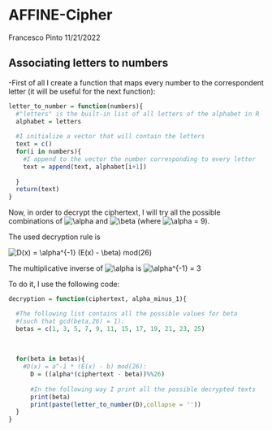 AFFINE-Cipher
================
Francesco Pinto
11/21/2022

## Associating letters to numbers

-First of all I create a function that maps every number to the
correspondent letter (it will be useful for the next function):

``` r
letter_to_number = function(numbers){
  #"letters" is the built-in list of all letters of the alphabet in R
  alphabet = letters 
  
  #I initialize a vector that will contain the letters
  text = c() 
  for(i in numbers){
    #I append to the vector the number corresponding to every letter
    text = append(text, alphabet[i+1]) 
    
  }
  return(text)
}
```

Now, in order to decrypt the ciphertext, I will try all the possible
combinations of
![\\alpha](https://latex.codecogs.com/png.image?%5Cdpi%7B110%7D&space;%5Cbg_white&space;%5Calpha "\alpha")
and
![\\beta](https://latex.codecogs.com/png.image?%5Cdpi%7B110%7D&space;%5Cbg_white&space;%5Cbeta "\beta")
(where
![\\alpha = 9](https://latex.codecogs.com/png.image?%5Cdpi%7B110%7D&space;%5Cbg_white&space;%5Calpha%20%3D%209 "\alpha = 9")).

The used decryption rule is

![D(x) = \\alpha^{-1} (E(x) - \\beta) mod(26)](https://latex.codecogs.com/png.image?%5Cdpi%7B110%7D&space;%5Cbg_white&space;D%28x%29%20%3D%20%5Calpha%5E%7B-1%7D%20%28E%28x%29%20-%20%5Cbeta%29%20mod%2826%29 "D(x) = \alpha^{-1} (E(x) - \beta) mod(26)")

The multiplicative inverse of
![\\alpha](https://latex.codecogs.com/png.image?%5Cdpi%7B110%7D&space;%5Cbg_white&space;%5Calpha "\alpha")
is
![\\alpha^{-1} = 3](https://latex.codecogs.com/png.image?%5Cdpi%7B110%7D&space;%5Cbg_white&space;%5Calpha%5E%7B-1%7D%20%3D%203 "\alpha^{-1} = 3")

To do it, I use the following code:

``` r
decryption = function(ciphertext, alpha_minus_1){

  #The following list contains all the possible values for beta 
  #(such that gcd(beta,26) = 1):
  betas = c(1, 3, 5, 7, 9, 11, 15, 17, 19, 21, 23, 25)
  
  
  
  for(beta in betas){
    #D(x) = a^-1 * (E(x) - b) mod(26):
      D = ((alpha*(ciphertext - beta))%%26) 
 
      #In the following way I print all the possible decrypted texts
      print(beta)
      print(paste(letter_to_number(D),collapse = ''))
  }
}
```
